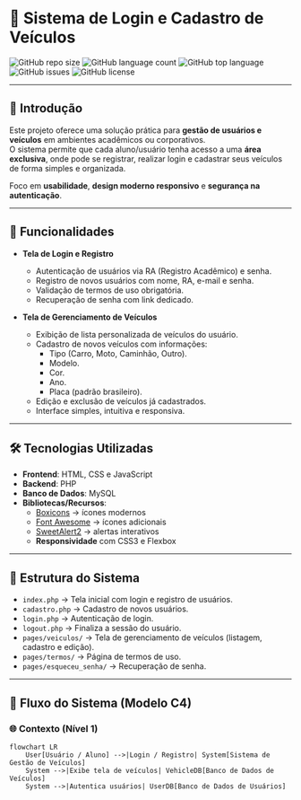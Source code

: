 # 🚗 Sistema de Login e Cadastro de Veículos

![GitHub repo size](https://img.shields.io/github/repo-size/SEU_USUARIO/SEU_REPOSITORIO)
![GitHub language count](https://img.shields.io/github/languages/count/SEU_USUARIO/SEU_REPOSITORIO)
![GitHub top language](https://img.shields.io/github/languages/top/SEU_USUARIO/SEU_REPOSITORIO)
![GitHub issues](https://img.shields.io/github/issues/SEU_USUARIO/SEU_REPOSITORIO)
![GitHub license](https://img.shields.io/github/license/SEU_USUARIO/SEU_REPOSITORIO)

---

## 📌 Introdução
Este projeto oferece uma solução prática para **gestão de usuários e veículos** em ambientes acadêmicos ou corporativos.  
O sistema permite que cada aluno/usuário tenha acesso a uma **área exclusiva**, onde pode se registrar, realizar login e cadastrar seus veículos de forma simples e organizada.  

Foco em **usabilidade**, **design moderno responsivo** e **segurança na autenticação**.

---

## 🎯 Funcionalidades
- **Tela de Login e Registro**
  - Autenticação de usuários via RA (Registro Acadêmico) e senha.
  - Registro de novos usuários com nome, RA, e-mail e senha.
  - Validação de termos de uso obrigatória.
  - Recuperação de senha com link dedicado.

- **Tela de Gerenciamento de Veículos**
  - Exibição de lista personalizada de veículos do usuário.
  - Cadastro de novos veículos com informações:
    - Tipo (Carro, Moto, Caminhão, Outro).
    - Modelo.
    - Cor.
    - Ano.
    - Placa (padrão brasileiro).
  - Edição e exclusão de veículos já cadastrados.
  - Interface simples, intuitiva e responsiva.

---

## 🛠 Tecnologias Utilizadas
- **Frontend**: HTML, CSS e JavaScript  
- **Backend**: PHP  
- **Banco de Dados**: MySQL  
- **Bibliotecas/Recursos**:  
  - [Boxicons](https://boxicons.com/) → ícones modernos  
  - [Font Awesome](https://fontawesome.com/) → ícones adicionais  
  - [SweetAlert2](https://sweetalert2.github.io/) → alertas interativos  
  - **Responsividade** com CSS3 e Flexbox  

---

## 📂 Estrutura do Sistema
- `index.php` → Tela inicial com login e registro de usuários.  
- `cadastro.php` → Cadastro de novos usuários.  
- `login.php` → Autenticação de login.  
- `logout.php` → Finaliza a sessão do usuário.  
- `pages/veiculos/` → Tela de gerenciamento de veículos (listagem, cadastro e edição).  
- `pages/termos/` → Página de termos de uso.  
- `pages/esqueceu_senha/` → Recuperação de senha.  

---

## 🔄 Fluxo do Sistema (Modelo C4)

### 🌐 Contexto (Nível 1)
```mermaid
flowchart LR
    User[Usuário / Aluno] -->|Login / Registro| System[Sistema de Gestão de Veículos]
    System -->|Exibe tela de veículos| VehicleDB[Banco de Dados de Veículos]
    System -->|Autentica usuários| UserDB[Banco de Dados de Usuários]
